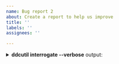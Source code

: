 ```yaml
---
name: Bug report 2
about: Create a report to help us improve
title: ''
labels: ''
assignees: ''

---
```


<details><summary><b>ddcutil interrogate --verbose</b> output:</summary>
<p>

```
When submitting a bug report or asking for configuration help, please paste the output of
    sudo ddcutil interrogate --verbose
here if possible. Otherwise delete this <details> block.
```

</p>
</details>
